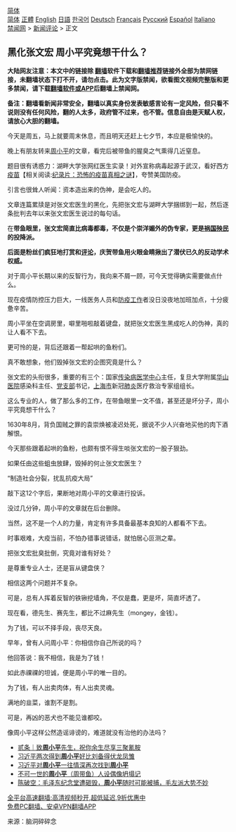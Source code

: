  <!-- 面包屑导航 --> <div class="breadcrumb"><!-- GTranslate: https://gtranslate.io/ -->  <div class="switcher notranslate">  <div class="selected">  <a href="#" onclick="return false;"> 简体</a>  </div>  <div class="option">  <a href="https://www.bannedbook.org" onclick="doGTranslate('zh-CN|zh-CN');jQuery('div.switcher div.selected a').html(jQuery(this).html());return false;" title="简体中文" class="nturl selected"> 简体</a>  <a href="https://www.bannedbook.org/zh-tw/" onclick="doGTranslate('zh-CN|zh-TW');jQuery('div.switcher div.selected a').html(jQuery(this).html());return false;" title="繁體中文" class="nturl"> 正體</a>  <a href="https://www.bannedbook.org/en/" onclick="doGTranslate('zh-CN|en');jQuery('div.switcher div.selected a').html(jQuery(this).html());return false;" title="English" class="nturl"> English</a>  <a href="https://www.bannedbook.org/ja/" onclick="doGTranslate('zh-CN|ja');jQuery('div.switcher div.selected a').html(jQuery(this).html());return false;" title="日本語" class="nturl"> 日語</a>  <a href="https://www.bannedbook.org/ko/" onclick="doGTranslate('zh-CN|ko');jQuery('div.switcher div.selected a').html(jQuery(this).html());return false;" title="한국어" class="nturl"> 한국어</a>  <a href="https://www.bannedbook.org/de/" onclick="doGTranslate('zh-CN|de');jQuery('div.switcher div.selected a').html(jQuery(this).html());return false;" title="Deutsch" class="nturl"> Deutsch</a>  <a href="https://www.bannedbook.org/fr/" onclick="doGTranslate('zh-CN|fr');jQuery('div.switcher div.selected a').html(jQuery(this).html());return false;" title="Français" class="nturl"> Français</a>  <a href="https://www.bannedbook.org/ru/" onclick="doGTranslate('zh-CN|ru');jQuery('div.switcher div.selected a').html(jQuery(this).html());return false;" title="Русский" class="nturl"> Русский</a>  <a href="https://www.bannedbook.org/es/" onclick="doGTranslate('zh-CN|es');jQuery('div.switcher div.selected a').html(jQuery(this).html());return false;" title="Español" class="nturl"> Español</a>  <a href="https://www.bannedbook.org/it/" onclick="doGTranslate('zh-CN|it');jQuery('div.switcher div.selected a').html(jQuery(this).html());return false;" title="Italiano" class="nturl"> Italiano</a>  </div>  </div>      <div class='breadcrumb-sub'><!-- Breadcrumb NavXT 6.3.0 --> <a href="https://www.bannedbook.org/" class="home">禁闻网</a> &gt; <a href="https://www.bannedbook.org/bnews/comments/" class="category">新闻评论</a> &gt; 正文</div></div><h2>黑化张文宏 周小平究竟想干什么？</h2> <p class="notice"><b>大陆网友注意：本文中的链接除 <a href="https://github.com/bannedbook/fanqiang" >翻墙</a>软件下载和<a href="https://github.com/killgcd/justmysocks/blob/master/README.md">翻墙推荐</a>链接外全部为禁网链接，未翻墙状态下打不开，请勿点击。此为文字版禁闻，欲看图文视频完整版和更多禁闻，请下载<a href="https://github.com/bannedbook/fanqiang">翻墙软件或APP</a>后翻墙上禁闻网。</p><p>备注：翻墙看新闻非常安全，翻墙以真实身份发表敏感言论有一定风险，但只看不说则没有任何风险，翻的人太多，政府管不过来，也不管。信息自由是天赋人权，请放心大胆的翻墙。</b></p>  <div class="entry"> <p id="conimg">今天是周五，马上就要周末休息，而且明天还赶上七夕节，本应是极愉快的。</p> <p>晚上有朋友转来<a href="https://www.bannedbook.org/bnews/tag/%e5%91%a8%e5%b0%8f%e5%b9%b3/" class="st_tag internal_tag" rel="tag" title="标签 周小平 下的日志">周小平</a>的文章，看完后被带鱼的腥臭之气熏得几近窒息。</p> <p>题目很有诱惑力：湖畔大学张网红医生实录！对外宣称病毒起源于武汉，看好西方<span class='wp_keywordlink'><a href="https://www.bannedbook.org/bnews/tculture/20160630/551027.html" title="疫苗" target="_blank">疫苗</a></span>【相关阅读:<a href='https://www.bannedbook.org/bnews/topimagenews/20180408/925060.html' target='_blank'>纪录片：恐怖的疫苗真相之谜</a>】，夸赞美国防疫。</p> <p>引言也很耸人听闻：资本造出来的伪神，是会吃人的。</p> <p>文章连篇累牍是对张文宏医生的黑化，先把张文宏与湖畔大学捆绑到一起，然后逐条批判去年以来张文宏医生说过的每句话。</p> <p>在<strong>带鱼眼里，张文宏简直比病毒都毒，不仅是个崇洋媚外的伪专家，更是<a href="https://www.bannedbook.org/bnews/tag/%E7%A5%B8%E5%9B%BD%E6%AE%83%E6%B0%91/" class="st_tag internal_tag" rel="tag" title="标签 祸国殃民 下的日志">祸国殃民</a>的投降派。</strong></p> <p><strong>后面是粉丝们疯狂地打赏和<span class='wp_keywordlink_affiliate'><a href="https://www.bannedbook.org/bnews/comments/" title="新闻评论" target="_blank">评论</a></span>，庆贺带鱼用火眼金睛揪出了潜伏已久的反动学术权威。</strong></p> <p>对于周小平长期以来的反智行为，我向来不屑一顾，可今天觉得确实需要做点什么。</p> <p>现在疫情防控压力巨大，一线医务人员和<a href="https://www.bannedbook.org/bnews/tag/%E9%98%B2%E7%96%AB%E5%B7%A5%E4%BD%9C/" class="st_tag internal_tag" rel="tag" title="标签 防疫工作 下的日志">防疫工作</a>者没日没夜地加班加点，十分疲惫辛苦。</p>  <p>周小平坐在空调房里，噼里啪啦敲着键盘，就把张文宏医生黑成吃人的伪神，真的让人看不下去。</p> <p>更可怜的是，背后还跟着一帮起哄的鱼粉们。</p> <p>真不敢想象，他们毁掉张文宏的企图究竟是什么？</p> <p>张文宏的头衔很多，重要的有三个：国家<a href="https://www.bannedbook.org/bnews/tag/%E4%BC%A0%E6%9F%93%E7%97%85/" class="st_tag internal_tag" rel="tag" title="标签 传染病 下的日志">传染病</a><a href="https://www.bannedbook.org/bnews/tag/%E5%8C%BB%E5%AD%A6%E4%B8%AD%E5%BF%83/" class="st_tag internal_tag" rel="tag" title="标签 医学中心 下的日志">医学中心</a>主任，复旦大学附属<a href="https://www.bannedbook.org/bnews/tag/%e5%8d%8e%e5%b1%b1%e5%8c%bb%e9%99%a2/" class="st_tag internal_tag" rel="tag" title="标签 华山医院 下的日志">华山医院</a>感染科主任、<a href="https://www.bannedbook.org/bnews/tag/%E5%85%9A%E6%94%AF%E9%83%A8/" class="st_tag internal_tag" rel="tag" title="标签 党支部 下的日志">党支部</a>书记，<a href="https://www.bannedbook.org/bnews/tag/%E4%B8%8A%E6%B5%B7%E5%B8%82/" class="st_tag internal_tag" rel="tag" title="标签 上海市 下的日志">上海市</a>新冠<a href="https://www.bannedbook.org/bnews/tag/%e8%82%ba%e7%82%8e/" class="st_tag internal_tag" rel="tag" title="标签 肺炎 下的日志">肺炎</a>医疗救治专家组组长。</p> <p>这么专业的人，做了那么多的工作，在带鱼眼里一文不值，甚至还是坏分子，周小平究竟想干什么？</p> <p>1630年8月，背负国贼之罪的袁崇焕被凌迟处死，据说不少人兴奋地买他的肉下酒解恨。</p> <p>今天那些跟着起哄的鱼粉，也颇有恨不得生啖张文宏的一股子狠劲。</p> <p>如果任由这些蛆虫放肆，毁掉的何止张文宏医生？</p> <p>“制造社会分裂，扰乱抗疫大局”</p>  <p>敲下这12个字后，果断地对周小平的文章进行投诉。</p> <p>没过几分钟，周小平的文章就在后台删除。</p> <p>当然，这不是一个人的力量，肯定有许多具备最基本良知的人都看不下去。</p> <p>时事艰难，大疫当前，不怕办错事说错话，就怕居心叵测之辈。</p> <p>把张文宏批臭批倒，究竟对谁有好处？</p> <p>是尊重专业人士，还是盲从键盘侠？</p> <p>相信这两个问题并不复杂。</p> <p>可是，总有人挥着反智的铁锹挖墙角，不仅是蠢，更是坏，简直坏透了。</p> <p>现在看，德先生、赛先生，都比不过麻先生（mongey，金钱）。</p>  <p>为了钱，可以不择手段，丧尽天良。</p> <p>早年，曾有人问周小平：你相信你自己所说的吗？</p> <p>他回答说：我不相信，我是为了钱！</p> <p>如此赤祼祼的坦诚，便是周小平的唯一目的。</p> <p>为了钱，有人出卖肉体，有人出卖灵魂。</p> <p>满地的韭菜，谁割不是割。</p> <p>可是，再凶的恶犬也不能见谁都咬。</p> <p>像周小平这样公然造谣诽谤的，难道就没有治他的办法吗？</p> <ul class='op-related-articles' title='相关阅读'> <li><a href='https://www.bannedbook.org/bnews/baitai/20191209/1237849.html' target='_blank'>贰条｜致<b>周小平</b>先生，祝你余生尽享三聚氰胺</a></li> <li><a href='https://www.bannedbook.org/bnews/baitai/20190203/1074846.html' target='_blank'>习近平两次得到<b>周小平</b>好比刘备得伏龙凤雏</a></li> <li><a href='https://www.bannedbook.org/bnews/baitai/20190203/1074831.html' target='_blank'>习近平对<b>周小平</b>一往情深再次找到<b>周小平</b></a></li> <li><a href='https://www.bannedbook.org/bnews/ssgc/20180504/937071.html' target='_blank'>不可一世的<b>周小平</b>（周带鱼）人设偶像坍塌记</a></li> <li><a href='https://www.bannedbook.org/bnews/cbnews/20180427/934333.html' target='_blank'>陈破空：毛泽东纪念堂遭砸毁，<b>周小平</b>随时可能被捕，毛左派大势不妙 </a></li> </ul> <p class="texttj"> <a href="https://github.com/bannedbook/fanqiang/wiki/V2ray%E6%9C%BA%E5%9C%BA" target="_blank">全平台高速翻墙:高清视频秒开,超低延迟,9折优惠中</a><br/> <a href="https://github.com/bannedbook/fanqiang/wiki/%E7%A6%81%E9%97%BB%E7%BD%91%E5%AE%89%E5%8D%93%E7%BF%BB%E5%A2%99%E6%96%B0%E9%97%BBAPP" target="_blank">免费PC翻墙、安卓VPN翻墙APP</a></p> <p> 来源：脑洞碎碎念 </p><a name='sharetosocial'></a>  <div style="margin-bottom:5px;padding-bottom:5px;clear:both"> <div id="archive-pix-1" class="banner-ads"> <!-- AuctionX Display platform tag START --> <div id="26318x728x90x621x_ADSLOT2" clicktrack="%%CLICK_URL_ESC%%"></div> <!-- AuctionX Display platform tag END --> </div> <div id="archive-pix-2" class="banner-ads"> <!-- AuctionX Display platform tag START --> <div id="26315x300x250x621x_ADSLOT2" clicktrack="%%CLICK_URL_ESC%%"></div> <!-- AuctionX Display platform tag END --> </div> </div>  <div id="archive-pix-1" class="banner-ads"> <!-- AuctionX Display platform tag START --> <div id="26318x728x90x621x_ADSLOT3" clicktrack="%%CLICK_URL_ESC%%"></div> <!-- AuctionX Display platform tag END --> </div> </div><!--END ENTRY--> 